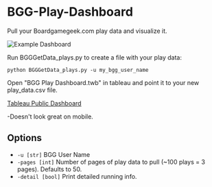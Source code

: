 # BGG-Play-Dashboard
Pull your Boardgamegeek.com play data and visualize it.

![Example Dashboard](https://github.com/Dubya850/BGG-Play-Dashboard/blob/master/dashboard_example.PNG)

Run BGGGetData_plays.py to create a file with your play data:

`python BGGGetData_plays.py -u my_bgg_user_name`

Open "BGG Play Dashboard.twb" in tableau and point it to your new play_data.csv file.

[Tableau Public Dashboard](https://public.tableau.com/profile/michael8307#!/vizhome/BGGPlayDashboard/Dashboard1?publish=yes)

-Doesn't look great on mobile.

## Options
* `-u [str]`       BGG User Name
* `-pages [int]`   Number of pages of play data to pull (~100 plays = 3 pages). Defaults to 50.
* `-detail [bool]` Print detailed running info.
